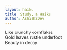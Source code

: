 ```yaml
---
layout: haiku
title: Study, a Haiku
author: Ashish2Dev
---
```


Like crunchy cornflakes<br>
Gold leaves rustle underfoot<br>
Beauty in decay<br>
